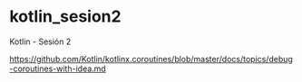 # kotlin_sesion2
Kotlin - Sesión 2 

https://github.com/Kotlin/kotlinx.coroutines/blob/master/docs/topics/debug-coroutines-with-idea.md
